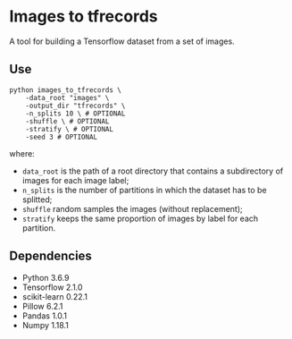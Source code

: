 # Images to tfrecords
A tool for building a Tensorflow dataset from a set of images.

## Use
```
python images_to_tfrecords \
    -data_root "images" \
    -output_dir "tfrecords" \
    -n_splits 10 \ # OPTIONAL
    -shuffle \ # OPTIONAL
    -stratify \ # OPTIONAL
    -seed 3 # OPTIONAL
```
where: 
- `data_root` is the path of a root directory 
that contains a subdirectory of images for each image label;
- `n_splits` is the number of partitions in which the dataset has to be splitted;
- `shuffle` random samples the images (without replacement);
- `stratify` keeps the same proportion of images by label for each partition.

## Dependencies
- Python 3.6.9
- Tensorflow 2.1.0
- scikit-learn 0.22.1
- Pillow 6.2.1
- Pandas 1.0.1
- Numpy 1.18.1
